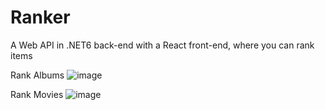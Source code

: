 # Ranker
 A Web API in .NET6 back-end with a React front-end, where you can rank items
 
 Rank Albums
![image](https://user-images.githubusercontent.com/20805058/218654724-675298f9-af76-4463-bf7c-cc030594f6e5.png)

Rank Movies
![image](https://user-images.githubusercontent.com/20805058/218654808-e00d13b5-e37d-4081-a381-1a9dbaff1ec2.png)
